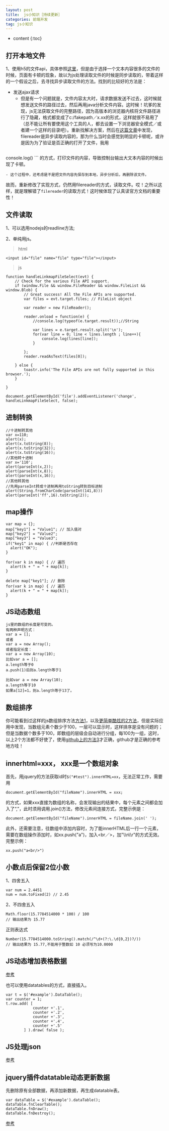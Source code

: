```yaml
---
layout: post
title:  js小知识［持续更新］
categories: 前端开发
tag: js小知识
---
```


* content
{:toc}


打开本地文件
----------
1、使用h5的文件api，具体参照[这里](https://www.html5rocks.com/zh/tutorials/file/dndfiles/)，但是由于选择一个文本内容很多的文件的时候，页面有卡顿的现象，故以为js处理读取文件的时候是同步读取的，带着这样的一个假设之后，去寻找异步读取文件的方法。找到的比较好的方法是：

- 发送ajax请求
	- 但是有一个问题就是，文件内容太大时，请求数据发送不过去，这时候就想发送文件的路径过去，然后再用java分析文件内容。这时候！坑爹的发现，js无法获取文件的完整路径，因为高版本的浏览器内核将文件路径进行了隐藏，格式都变成了c:/fakepath／x.xx的形式，这样就很不易用了（总不能让所有要使用这个工具的人，都去设置一下浏览器安全模式／或者建一个这样的目录吧）。重新找解决方案，然后在[这篇文章](http://ju.outofmemory.cn/entry/138159)中发现，filereader是异步读取内容的，那为什么当时会感觉到明显的卡顿呢，或许是因为为了验证是否正确的打开了文件，我用
	```
console.log()
	```
	的方式，打印文件的内容，导致控制台输出大文本内容的时候出现了卡顿。


	- 这个过程中，还考虑是不是把文件内容先保存到本地，异步分析后，再删除该文件。


故而，重新修改了实现方式，仍然用filereader的方式，读取文件。哎！之所以这样，就是理解错了`filereader`的读取方式！这时候体现了认真读官方文档的重要性！


文件读取
-----------

1、可以选用nodejs的readline方法;

2、单纯用js。

> html

```
<input id="file" name="file" type="file"></input>
```

> js

```
function handleLinkmapFileSelect(evt) {
    // Check for the various File API support.
    if (window.File && window.FileReader && window.FileList && window.Blob) {
        // Great success! All the File APIs are supported.
        var files = evt.target.files; // FileList object

        var reader = new FileReader();

        reader.onload = function(e) {
            //console.log(typeof(e.target.result));//String
            
            var lines = e.target.result.split('\n');
            for(var line = 0; line < lines.length ; line++){
                console.log(lines[line]);
            }

        };
        reader.readAsText(files[0]);

    } else {
        toastr.info('The File APIs are not fully supported in this browser.');
    }

}

document.getElementById('file').addEventListener('change', handleLinkmapFileSelect, false);
```

进制转换
---------

```
//十进制转其他  
var x=110;  
alert(x);  
alert(x.toString(8));  
alert(x.toString(32));  
alert(x.toString(16));  
//其他转十进制  
var x='110';  
alert(parseInt(x,2));  
alert(parseInt(x,8));  
alert(parseInt(x,16));  
//其他转其他  
//先用parseInt转成十进制再用toString转到目标进制  
alert(String.fromCharCode(parseInt(141,8)))  
alert(parseInt('ff',16).toString(2));   
```

map操作
------------
```
var map = {}; 
map["key1"] = "Value1"; // 加入值对 
map["key2"] = "Value2"; 
map["key3"] = "Value3"; 
if("key1" in map) { //判断是否存在 
  alert("OK"); 
}

for(var k in map) { // 遍历 
  alert(k + " = " + map[k]); 
}

delete map["key1"]; // 删除
for(var k in map) { // 遍历 
  alert(k + " = " + map[k]); 
}
```

JS动态数组
-----------
```
js里的数组的长度是可变的。
有两种声明方式：
var a = [];
或者
var a = new Array();
或者指定长度：
var a = new Array(10);
比如var a = [];
a.length等于0
a.push(1)后则a.length等于1

比如var a = new Array(10);
a.length等于10
如果a[12]=1，则a.length等于13了。
```


数组排序
---------
你可能看到过这样的js数组排序方法[方法1](https://segmentfault.com/a/1190000005717963)，以及[更简单酷炫的2方法](https://my.oschina.net/code33/blog/384085)，但是实际应用中发现，当数组元素个数少于100，一层可以显示时，这样排序是没有问题的；但是当数据个数多于100，即数组的层级会自动进行分组，每100为一组，这时，以上2个方法都不好使了，使用[github上的方法3](https://github.com/nie-xin/codewars/blob/master/README.md)才正确，github才是正确的参考地方哇！

innerhtml=xxx， xxx是一个数组对象
----------
首先，用jquery的方法获取id时```$("#test").innerHTML=xx```，无法正常工作，需要用

```
document.getElementById("fileName").innerHTML = xxx;
```

的方式，如果xxx直接为数组的名称，会发现输出的结果中，每个元素之间都会加入了“,”，此时须用调用.join()方法，修改元素间连接方式，完整示例是：
```
document.getElementById("fileName").innerHTML = fileName.join(' ');
```

此外，还需要注意，往数组中添加内容时，为了能innerHTML后一行一个元素，需要在数组操作添加时，如xx.push("a")，加入<br／>，加"\\\n\\\r"的方式无效。完整示例：
```
xx.push("a<br/>")
```

小数点后保留2位小数
-------------
1、四舍五入
```
var num = 2.4451
num = num.toFixed(2) // 2.45 
```
2、不四舍五入
```
Math.floor(15.7784514000 * 100) / 100  
// 输出结果为 15.77
```
正则表达式
```
Number(15.7784514000.toString().match(/^\d+(?:\.\d{0,2})?/))  
// 输出结果为 15.77,不能用于整数如 10 必须写为10.0000
```

JS动态增加表格数据
-----------
[参考](http://www.lai18.com/content/410044.html)

也可以使用datatables的方式，直接插入。
```
var t = $('#example').DataTable();
var counter = 1;
t.row.add( [
            counter +'.1',
            counter +'.2',
            counter +'.3',
            counter +'.4',
            counter +'.5'
        ] ).draw( false );

```

JS处理json
----------
[参考](http://www.cnblogs.com/JoannaQ/p/3190879.html)

jquery插件datatable动态更新数据
---------
先删除原有全部数据，再添加新数据，再生成datatable表。
```
var dataTable = $('#example').dataTable();
dataTable.fnClearTable();
dataTable.fnDraw();
dataTable.fnDestroy();
```
[参考](https://stackoverflow.com/questions/26632332/how-to-clear-datatable-with-onchange-in-jquery/26634006#26634006?newreg=ccb1fed7bf3e4a159104b899c694d6de)